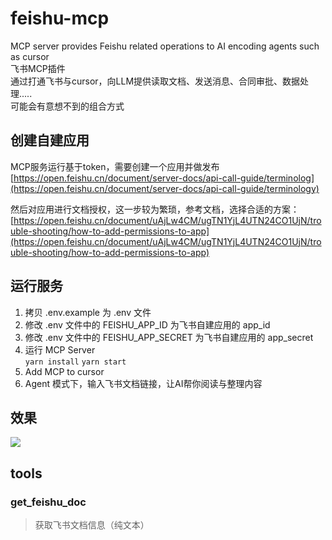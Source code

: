 # feishu-mcp
MCP server provides Feishu related operations to AI encoding agents such as cursor    
飞书MCP插件  
通过打通飞书与cursor，向LLM提供读取文档、发送消息、合同审批、数据处理.....  
可能会有意想不到的组合方式  

## 创建自建应用
MCP服务运行基于token，需要创建一个应用并做发布 [https://open.feishu.cn/document/server-docs/api-call-guide/terminolog](https://open.feishu.cn/document/server-docs/api-call-guide/terminology)  

然后对应用进行文档授权，这一步较为繁琐，参考文档，选择合适的方案：[https://open.feishu.cn/document/uAjLw4CM/ugTN1YjL4UTN24CO1UjN/trouble-shooting/how-to-add-permissions-to-app](https://open.feishu.cn/document/uAjLw4CM/ugTN1YjL4UTN24CO1UjN/trouble-shooting/how-to-add-permissions-to-app)  

## 运行服务
1. 拷贝 .env.example 为 .env 文件   
2. 修改 .env 文件中的 FEISHU_APP_ID 为飞书自建应用的 app_id   
3. 修改 .env 文件中的 FEISHU_APP_SECRET 为飞书自建应用的 app_secret  
4. 运行 MCP Server  
```yarn install```
```yarn start```
5. Add MCP to cursor  
6. Agent 模式下，输入飞书文档链接，让AI帮你阅读与整理内容  

## 效果
![](docs/image/preview.png)

## tools 
### get_feishu_doc 
> 获取飞书文档信息（纯文本）  